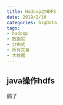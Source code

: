```yaml
---
title: Hadoop之HDFS
date: 2019/2/10
categories: bigData
tags:
- hadoop
- 数据层
- 分布式
- 所有文章
- 大数据
---
```

## java操作hdfs
鸽了
<Valine></Valine>